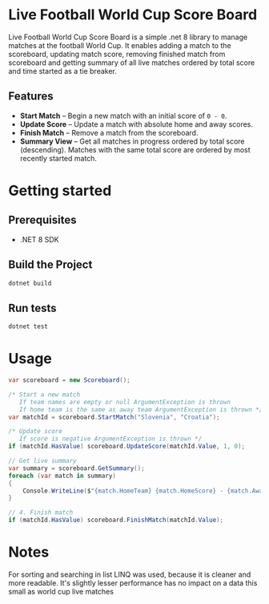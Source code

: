 # Live Football World Cup Score Board

Live Football World Cup Score Board is a simple .net 8 library to manage matches at the football World Cup.
It enables adding a match to the scoreboard, updating match score, removing finished match from scoreboard and getting summary of all live matches 
ordered by total score and time started as a tie breaker.

## Features

- **Start Match** – Begin a new match with an initial score of `0 - 0`.  
- **Update Score** – Update a match with absolute home and away scores.  
- **Finish Match** – Remove a match from the scoreboard.  
- **Summary View** – Get all matches in progress ordered by total score (descending). Matches with the same total score are ordered by most recently started match.  

# Getting started 

## Prerequisites

- .NET 8 SDK

## Build the Project
```bash
dotnet build
```

## Run tests
```bash
dotnet test
```

# Usage

```csharp
var scoreboard = new Scoreboard();

/* Start a new match
   If team names are empty or null ArgumentException is thrown
   If home team is the same as away team ArgumentException is thrown */
var matchId = scoreboard.StartMatch("Slovenia", "Croatia");

/* Update score
   If score is negative ArgumentException is thrown */
if (matchId.HasValue) scoreboard.UpdateScore(matchId.Value, 1, 0);

// Get live summary
var summary = scoreboard.GetSummary();
foreach (var match in summary)
{
    Console.WriteLine($"{match.HomeTeam} {match.HomeScore} - {match.AwayScore} {match.AwayTeam}");
}

// 4. Finish match
if (matchId.HasValue) scoreboard.FinishMatch(matchId.Value);
```

# Notes
For sorting and searching in list LINQ was used, because it is cleaner and more readable. It's slightly lesser performance has no impact on a data this small as world cup live matches